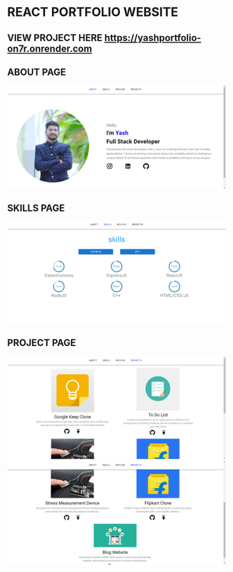 # REACT PORTFOLIO WEBSITE

## VIEW PROJECT HERE https://yashportfolio-on7r.onrender.com
## ABOUT PAGE
![about page](images/PortAbout.png)
## SKILLS PAGE 
![about page](images/PortSkills.png)
## PROJECT PAGE
![about page](images/PortProject.png)
![about page](images/PortProject1.png)
